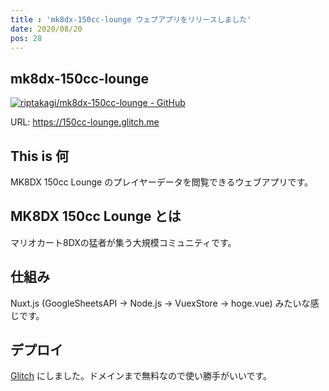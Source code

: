 ```yaml
---
title : 'mk8dx-150cc-lounge ウェブアプリをリリースしました'
date: 2020/08/20
pos: 28
---
```


## mk8dx-150cc-lounge
[![riptakagi/mk8dx-150cc-lounge - GitHub](https://gh-card.dev/repos/riptakagi/mk8dx-150cc-lounge.svg)](https://github.com/riptakagi/mk8dx-150cc-lounge)

URL: https://150cc-lounge.glitch.me

## This is 何
MK8DX 150cc Lounge のプレイヤーデータを閲覧できるウェブアプリです。

## MK8DX 150cc Lounge とは
マリオカート8DXの猛者が集う大規模コミュニティです。

## 仕組み
Nuxt.js (GoogleSheetsAPI -> Node.js -> VuexStore -> hoge.vue) みたいな感じです。

## デプロイ
[Glitch](https://glitch.com) にしました。ドメインまで無料なので使い勝手がいいです。
